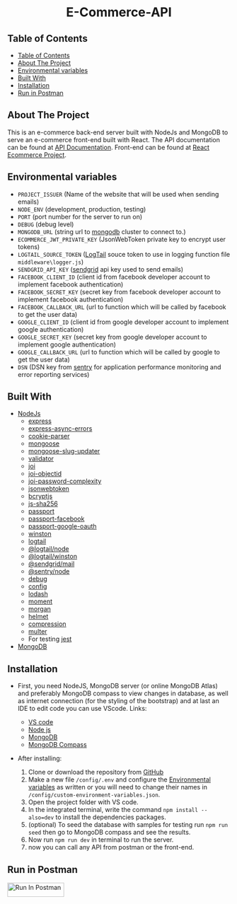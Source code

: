 <h1 align="center">E-Commerce-API</h1>

## Table of Contents
- [Table of Contents](#table-of-contents)
- [About The Project](#about-the-project)
- [Environmental variables](#environmental-variables)
- [Built With](#built-with)
- [Installation](#installation)
- [Run in Postman](#run-in-postman)

## About The Project
This is an e-commerce back-end server built with NodeJs and MongoDB to serve an e-commerce front-end built with React.
The API documentation can be found at [API Documentation](https://mohannad35.github.io/Api-Documentation/).
Front-end can be found at [React Ecommerce Project](https://github.com/zeyadkhaled1/React-Ecommerce-project.git).
## Environmental variables
- `PROJECT_ISSUER` (Name of the website that will be used when sending emails)
- `NODE_ENV` (development, production, testing)
- `PORT` (port number for the server to run on)
- `DEBUG` (debug level)
- `MONGODB_URL` (string url to [mongodb](https://www.mongodb.com/) cluster to connect to.)
- `ECOMMERCE_JWT_PRIVATE_KEY` (JsonWebToken private key to encrypt user tokens)
- `LOGTAIL_SOURCE_TOKEN` ([LogTail](https://betterstack.com/logs) souce token to use in logging function file `middleware\logger.js`)
- `SENDGRID_API_KEY` ([sendgrid](https://sendgrid.com/) api key used to send emails)
- `FACEBOOK_CLIENT_ID` (client id from facebook developer account to implement facebook authentication)
- `FACEBOOK_SECRET_KEY` (secret key from facebook developer account to implement facebook authentication)
- `FACEBOOK_CALLBACK_URL` (url to function which will be called by facebook to get the user data)
- `GOOGLE_CLIENT_ID` (client id from google developer account to implement google authentication)
- `GOOGLE_SECRET_KEY` (secret key from google developer account to implement google authentication)
- `GOOGLE_CALLBACK_URL` (url to function which will be called by google to get the user data)
- `DSN` (DSN key from [sentry](https://sentry.io/) for application performance monitoring and error reporting services)

## Built With
- [NodeJs](http://nodejs.org)
  - [express](https://expressjs.com/)
  - [express-async-errors](https://github.com/davidbanham/express-async-errors#readme)
  - [cookie-parser](https://github.com/expressjs/cookie-parser#readme)
  - [mongoose](https://mongoosejs.com/)
  - [mongoose-slug-updater](https://github.com/YuriGor/mongoose-slug-updater#readme)
  - [validator](https://github.com/validatorjs/validator.js)
  - [joi](https://github.com/hapijs/joi#readme)
  - [joi-objectid](https://github.com/mkg20001/joi-objectid#readme)
  - [joi-password-complexity](https://github.com/kamronbatman/joi-password-complexity#readme)
  - [jsonwebtoken](https://github.com/auth0/node-jsonwebtoken#readme)
  - [bcryptjs](https://github.com/dcodeIO/bcrypt.js#readme)
  - [js-sha256](https://github.com/emn178/js-sha256)
  - [passport](https://www.passportjs.org/)
  - [passport-facebook](https://github.com/jaredhanson/passport-facebook#readme)
  - [passport-google-oauth](https://github.com/jaredhanson/passport-google-oauth#readme)
  - [winston](https://github.com/winstonjs/winston#readme)
  - [logtail](https://betterstack.com/logtail)
  - [@logtail/node](https://github.com/logtail/logtail-js/tree/master/packages/node#readme)
  - [@logtail/winston](https://github.com/logtail/logtail-js/tree/master/packages/winston#readme)
  - [@sendgrid/mail](https://sendgrid.com/)
  - [@sentry/node](https://github.com/getsentry/sentry-javascript/tree/master/packages/node#readme)
  - [debug](https://github.com/debug-js/debug#readme)
  - [config](https://github.com/node-config/node-config#readme)
  - [lodash](https://lodash.com/)
  - [moment](https://momentjs.com/)
  - [morgan](https://github.com/expressjs/morgan#readme)
  - [helmet](https://helmetjs.github.io/)
  - [compression](https://github.com/expressjs/compression#readme)
  - [multer](https://github.com/expressjs/multer#readme)
  - For testing [jest](https://jestjs.io/docs/getting-started)
- [MongoDB](https://mongodb.com)

## Installation
- First, you need NodeJS, MongoDB server (or online MongoDB Atlas) and preferably MongoDB compass to view changes in database, as well as internet connection (for the styling of the bootstrap) and at last an IDE to edit code you can use VScode. Links:
  - [VS code](https://code.visualstudio.com/Download)
  - [Node js](https://nodejs.org/en/download/)
  - [MongoDB](https://www.mongodb.com/try/download/community)
  - [MongoDB Compass](https://www.mongodb.com/try/download/compass)

- After installing:
	1. Clone or download the repository from [GitHub](https://github.com/Mohannad35/e-commerce-api.git)
	2. Make a new file `/config/.env` and configure the [Environmental variables](#environmental-variables) as written or you will need to change their names in `/config/custom-environment-variables.json`.
	3. Open the project folder with VS code.
	4. In the integrated terminal, write the command `npm install --also=dev` to install the dependencies packages.
	5. (optional) To seed the database with samples for testing run `npm run seed` then go to MongoDB compass and see the results.
	6. Now run `npm run dev` in terminal to run the server.
	7. now you can call any API from postman or the front-end.

## Run in Postman
[<img src="https://run.pstmn.io/button.svg" alt="Run In Postman" style="width: 128px; height: 32px;">](https://god.gw.postman.com/run-collection/26351215-a3f8a6e0-ef0e-4931-91f7-d03709772cfc?action=collection%2Ffork&source=rip_markdown&collection-url=entityId%3D26351215-a3f8a6e0-ef0e-4931-91f7-d03709772cfc%26entityType%3Dcollection%26workspaceId%3D26329fe8-bdb7-445b-b148-b68877576443)
